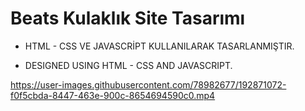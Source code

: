 # Beats Kulaklık Site Tasarımı 

- HTML - CSS VE JAVASCRİPT KULLANILARAK TASARLANMIŞTIR.
 
- DESIGNED USING HTML - CSS AND JAVASCRIPT.


https://user-images.githubusercontent.com/78982677/192871072-f0f5cbda-8447-463e-900c-8654694590c0.mp4

